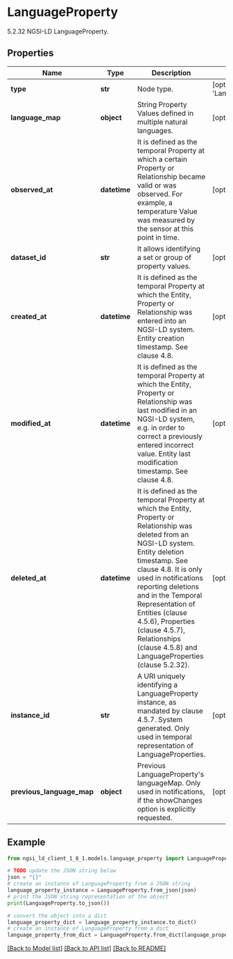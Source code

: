 # LanguageProperty

5.2.32 NGSI-LD LanguageProperty. 

## Properties

Name | Type | Description | Notes
------------ | ------------- | ------------- | -------------
**type** | **str** | Node type.  | [optional] [default to 'LanguageProperty']
**language_map** | **object** | String Property Values defined in multiple natural languages.  | [optional] 
**observed_at** | **datetime** | It is defined as the temporal Property at which a certain Property or Relationship became valid or was observed. For example, a temperature Value was measured by the sensor at this point in time.  | [optional] 
**dataset_id** | **str** | It allows identifying a set or group of property values.  | [optional] 
**created_at** | **datetime** | It is defined as the temporal Property at which the Entity, Property or Relationship was entered into an NGSI-LD system.  Entity creation timestamp. See clause 4.8.  | [optional] 
**modified_at** | **datetime** | It is defined as the temporal Property at which the Entity, Property or Relationship was last modified in an NGSI-LD system, e.g. in order to correct a previously entered incorrect value.  Entity last modification timestamp. See clause 4.8.  | [optional] 
**deleted_at** | **datetime** | It is defined as the temporal Property at which the Entity, Property or Relationship was deleted from an NGSI-LD system.  Entity deletion timestamp. See clause 4.8. It is only used in notifications reporting deletions and in the Temporal Representation of Entities (clause 4.5.6), Properties (clause 4.5.7), Relationships (clause 4.5.8) and LanguageProperties (clause 5.2.32).  | [optional] 
**instance_id** | **str** | A URI uniquely identifying a LanguageProperty instance, as mandated by clause 4.5.7. System generated. Only used in temporal representation of LanguageProperties.  | [optional] [readonly] 
**previous_language_map** | **object** | Previous LanguageProperty&#39;s languageMap. Only used in notifications, if the showChanges  option is explicitly requested.  | [optional] [readonly] 

## Example

```python
from ngsi_ld_client_1_8_1.models.language_property import LanguageProperty

# TODO update the JSON string below
json = "{}"
# create an instance of LanguageProperty from a JSON string
language_property_instance = LanguageProperty.from_json(json)
# print the JSON string representation of the object
print(LanguageProperty.to_json())

# convert the object into a dict
language_property_dict = language_property_instance.to_dict()
# create an instance of LanguageProperty from a dict
language_property_from_dict = LanguageProperty.from_dict(language_property_dict)
```
[[Back to Model list]](../README.md#documentation-for-models) [[Back to API list]](../README.md#documentation-for-api-endpoints) [[Back to README]](../README.md)


